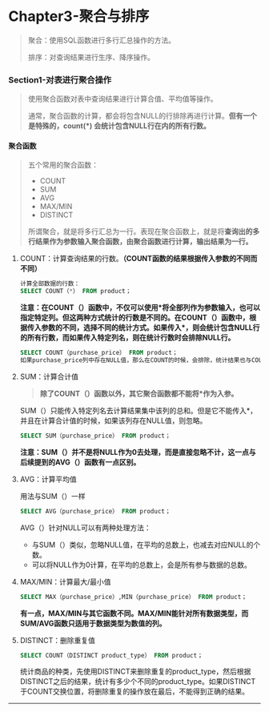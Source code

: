 # Chapter3-聚合与排序

> 聚合：使用SQL函数进行多行汇总操作的方法。
>
> 排序：对查询结果进行生序、降序操作。



### Section1-对表进行聚合操作

> 使用聚合函数对表中查询结果进行计算合值、平均值等操作。
>
> 通常，聚合函数的计算，都会将包含NULL的行排除再进行计算。**但有一个是特殊的，count(*)	会统计包含NULL行在内的所有行数。**



#### 聚合函数

>五个常用的聚合函数：
>
>- COUNT
>- SUM
>- AVG
>- MAX/MIN
>- DISTINCT
>
>所谓聚合，就是将多行汇总为一行。表现在聚合函数上，就是将**查询出的多行结果作为参数输入聚合函数，由聚合函数进行计算，输出结果为一行。**



1. COUNT：计算查询结果的行数。**（COUNT函数的结果根据传入参数的不同而不同）**

   ```sql
   计算全部数据的行数：
   SELECT COUNT（*） FROM product；
   ```

   **注意：在COUNT（）函数中，不仅可以使用\*将全部列作为参数输入，也可以指定特定列。但这两种方式统计的行数是不同的。在COUNT（）函数中，根据传入参数的不同，选择不同的统计方式。如果传入\*，则会统计包含NULL行的所有行数，而如果传入特定列名，则在统计行数时会排除NULL行。**

   ```sql
   SELECT COUNT（purchase_price） FROM product；
   如果purchase_price列中存在NULL值，那么在COUNT的时候，会排除，统计结果也与COUNT（*）不一样。
   ```

2. SUM：计算合计值

   > **除了COUNT（）函数以外，其它聚合函数都不能将\*作为入参。**

   SUM（）只能传入特定列名去计算结果集中该列的总和。但是它不能传入\*，并且在计算合计值的时候，如果该列存在NULL值，则忽略。

   ```sql
   SELECT SUM（purchase_price） FROM product；
   ```

   **注意：SUM（）并不是将NULL作为0去处理，而是直接忽略不计，这一点与后续提到的AVG（）函数有一点区别。**

3. AVG：计算平均值

   用法与SUM（）一样

   ```sql
   SELECT AVG（purchase_price） FROM product；
   ```

   AVG（）针对NULL可以有两种处理方法：

   - 与SUM（）类似，忽略NULL值，在平均的总数上，也减去对应NULL的个数。
   - 可以将NULL作为0计算，在平均的总数上，会是所有参与数据的总数。

4. MAX/MIN：计算最大/最小值

   ```sql
   SELECT MAX（purchase_price）,MIN（purchase_price） FROM product；
   ```

   **有一点，MAX/MIN与其它函数不同。MAX/MIN能针对所有数据类型，而SUM/AVG函数只适用于数据类型为数值的列。**

5. DISTINCT：删除重复值

   ```sql
   SELECT COUNT（DISTINCT product_type） FROM product；
   ```

   统计商品的种类，先使用DISTINCT来删除重复的product_type，然后根据DISTINCT之后的结果，统计有多少个不同的product_type。如果DISTINCT于COUNT交换位置，将删除重复的操作放在最后，不能得到正确的结果。

---



